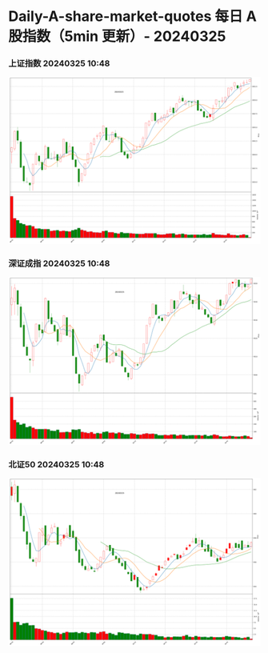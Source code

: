 
# Daily-A-share-market-quotes 每日 A 股指数（5min 更新）- 20240325

### 上证指数 20240325 10:48
![](./fig/2024/3/20240325-sh000001.png)

### 深证成指 20240325 10:48
![](./fig/2024/3/20240325-sz399001.png)

### 北证50 20240325 10:48
![](./fig/2024/3/20240325-bj899050.png)
